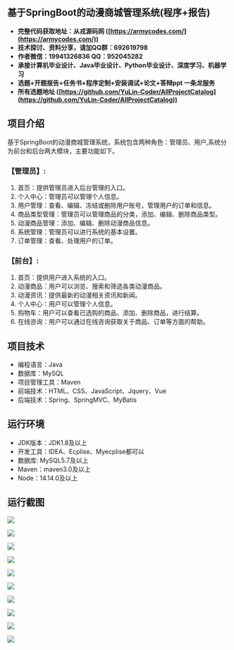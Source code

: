 ## 基于SpringBoot的动漫商城管理系统(程序+报告)

- <b>完整代码获取地址：从戎源码网 ([https://armycodes.com/](https://armycodes.com/))</b>
- <b>技术探讨、资料分享，请加QQ群：692619798</b> 
- <b>作者微信：19941326836  QQ：952045282</b> 
- <b>承接计算机毕业设计、Java毕业设计、Python毕业设计、深度学习、机器学习</b>
- <b>选题+开题报告+任务书+程序定制+安装调试+论文+答辩ppt 一条龙服务</b>
- <b>所有选题地址 ([https://github.com/YuLin-Coder/AllProjectCatalog](https://github.com/YuLin-Coder/AllProjectCatalog)) </b>

## 项目介绍
基于SpringBoot的动漫商城管理系统，系统包含两种角色：管理员、用户,系统分为前台和后台两大模块，主要功能如下。

### 【管理员】:
1. 首页：提供管理员进入后台管理的入口。
2. 个人中心：管理员可以管理个人信息。
3. 用户管理：查看、编辑、冻结或删除用户账号，管理用户的订单和信息。
4. 商品类型管理：管理员可以管理商品的分类，添加、编辑、删除商品类型。
5. 动漫商品管理：添加、编辑、删除动漫商品信息。
6. 系统管理：管理员可以进行系统的基本设置。
7. 订单管理：查看、处理用户的订单。

### 【前台】:
1. 首页：提供用户进入系统的入口。
2. 动漫商品：用户可以浏览、搜索和筛选各类动漫商品。
3. 动漫资讯：提供最新的动漫相关资讯和新闻。
4. 个人中心：用户可以管理个人信息。
5. 购物车：用户可以查看已选购的商品、添加、删除商品，进行结算。
6. 在线咨询：用户可以通过在线咨询获取关于商品、订单等方面的帮助。

## 项目技术
- 编程语言：Java
- 数据库：MySQL
- 项目管理工具：Maven
- 前端技术：HTML、CSS、JavaScript、Jquery、Vue
- 后端技术：Spring、SpringMVC、MyBatis

## 运行环境
- JDK版本：JDK1.8及以上
- 开发工具：IDEA、Ecplise、Myecplise都可以
- 数据库: MySQL5.7及以上
- Maven：maven3.0及以上
- Node：14.14.0及以上

## 运行截图
![](screenshot/1.png)

![](screenshot/2.png)

![](screenshot/3.png)

![](screenshot/4.png)

![](screenshot/5.png)

![](screenshot/6.png)

![](screenshot/7.png)

![](screenshot/8.png)

![](screenshot/9.png)

![](screenshot/10.png)
